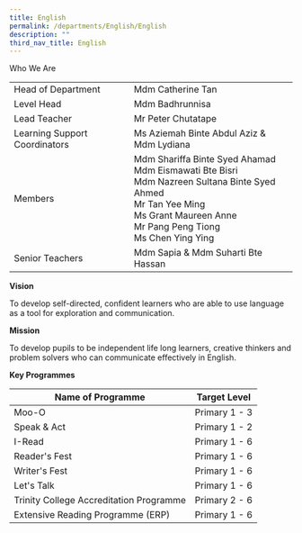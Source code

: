 ```yaml
---
title: English
permalink: /departments/English/English
description: ""
third_nav_title: English
---
```

Who We Are



|  |  | 
| -------- | -------- | 
| Head of Department   | Mdm Catherine Tan     | 
| Level Head| Mdm Badhrunnisa
| Lead Teacher | Mr Peter Chutatape
| Learning Support Coordinators | Ms Aziemah Binte Abdul Aziz & Mdm Lydiana
| Members | Mdm Shariffa Binte Syed Ahamad  <br>Mdm Eismawati Bte Bisri<br>Mdm Nazreen Sultana Binte Syed Ahmed<br>Mr Tan Yee Ming<br>Ms Grant Maureen Anne <br>Mr Pang Peng Tiong<br>Ms Chen Ying Ying
| Senior Teachers | Mdm Sapia & Mdm Suharti Bte Hassan

**Vision**

To develop self-directed, confident learners who are able to use language as a tool for exploration and communication.  
  

**Mission**

To develop pupils to be independent life long learners, creative thinkers and problem solvers who can communicate effectively in English.

**Key Programmes**



| Name of Programme | Target Level | 
| -------- | -------- | 
| Moo-O     | Primary 1 - 3    | 
| Speak & Act | Primary 1 - 2
| I-Read | Primary 1 - 6 
| Reader's Fest | Primary 1 - 6
| Writer's Fest | Primary 1 - 6 
| Let's Talk | Primary 1 - 6
| Trinity College Accreditation Programme | Primary 2 - 6
| Extensive Reading Programme (ERP) | Primary 1 - 6



